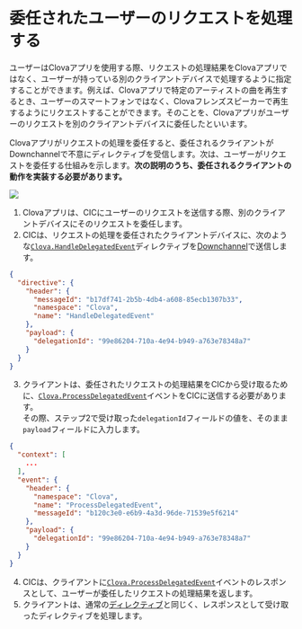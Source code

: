 # 委任されたユーザーのリクエストを処理する

ユーザーはClovaアプリを使用する際、リクエストの処理結果をClovaアプリではなく、ユーザーが持っている別のクライアントデバイスで処理するように指定することができます。例えば、Clovaアプリで特定のアーティストの曲を再生するとき、ユーザーのスマートフォンではなく、Clovaフレンズスピーカーで再生するようにリクエストすることができます。そのことを、Clovaアプリがユーザーのリクエストを別のクライアントデバイスに委任したといいます。

Clovaアプリがリクエストの処理を委任すると、委任されるクライアントがDownchannelで不意にディレクティブを受信します。次は、ユーザーがリクエストを委任する仕組みを示します。**次の説明のうち、委任されるクライアントの動作を実装する必要があります。**

![](/Develop/Assets/Images/CIC_Handle_Event_Delegation.svg)

1. Clovaアプリは、CICにユーザーのリクエストを送信する際、別のクライアントデバイスにそのリクエストを委任します。
2. CICは、リクエストの処理を委任されたクライアントデバイスに、次のような[`Clova.HandleDelegatedEvent`](/Develop/References/MessageInterfaces/Clova.md#HandleDelegatedEvent)ディレクティブを[Downchannel](/Develop/Guides/Interact_with_CIC.md#CreateConnection)で送信します。
  ```json
  {
    "directive": {
      "header": {
        "messageId": "b17df741-2b5b-4db4-a608-85ecb1307b33",
        "namespace": "Clova",
        "name": "HandleDelegatedEvent"
      },
      "payload": {
        "delegationId": "99e86204-710a-4e94-b949-a763e78348a7"
      }
    }
  }
  ```
3. クライアントは、委任されたリクエストの処理結果をCICから受け取るために、[`Clova.ProcessDelegatedEvent`](/Develop/References/MessageInterfaces/Clova.md#ProcessDelegatedEvent)イベントをCICに送信する必要があります。<br />
  その際、ステップ2で受け取った`delegationId`フィールドの値を、そのまま`payload`フィールドに入力します。
  ```json
  {
    "context": [
      ...
    ],
    "event": {
      "header": {
        "namespace": "Clova",
        "name": "ProcessDelegatedEvent",
        "messageId": "b120c3e0-e6b9-4a3d-96de-71539e5f6214"
      },
      "payload": {
        "delegationId": "99e86204-710a-4e94-b949-a763e78348a7"
      }
    }
  }
  ```
4. CICは、クライアントに[`Clova.ProcessDelegatedEvent`](/Develop/References/MessageInterfaces/Clova.md#ProcessDelegatedEvent)イベントのレスポンスとして、ユーザーが委任したリクエストの処理結果を返します。
5. クライアントは、通常の[ディレクティブ](/Develop/Guides/Interact_with_CIC.md#HandleDirective)と同じく、レスポンスとして受け取ったディレクティブを処理します。
